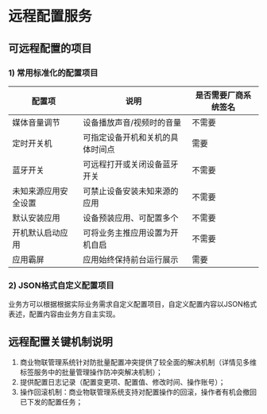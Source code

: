# 远程配置服务

## 可远程配置的项目

### 1)	常用标准化的配置项目

| 配置项 | 说明 | 是否需要厂商系统签名                           |
|-----| ------------------------ |-----------------------------------|
| 媒体音量调节 | 设备播放声音/视频时的音量 | 不需要 |
| 定时开关机 | 可指定设备开机和关机的具体时间点 | 需要 |
| 蓝牙开关 | 可远程打开或关闭设备蓝牙开关 | 不需要 |
| 未知来源应用安全设置 | 可禁止设备安装未知来源的应用 | 不需要 |
| 默认安装应用 | 设备预装应用、可配置多个 | 不需要 |
| 开机默认启动应用 | 可将业务主推应用设置为开机自启 | 不需要 |
| 应用霸屏 | 应用始终保持前台运行展示 | 需要 |

### 2)	JSON格式自定义配置项目
业务方可以根据根据实际业务需求自定义配置项目，自定义配置内容以JSON格式表述，配置内容由业务方自主实现。

## 远程配置关键机制说明

1)	商业物联管理系统针对防批量配置冲突提供了较全面的解决机制（详情见多维标签服务中的批量管理操作防冲突解决机制）；
2)	提供配置日志记录（配置变更项、配置值、修改时间、操作账号）；
3)	操作回滚机制：商业物联管理系统支持对配置操作的回滚，操作者有机会撤回已下发的配置任务；
